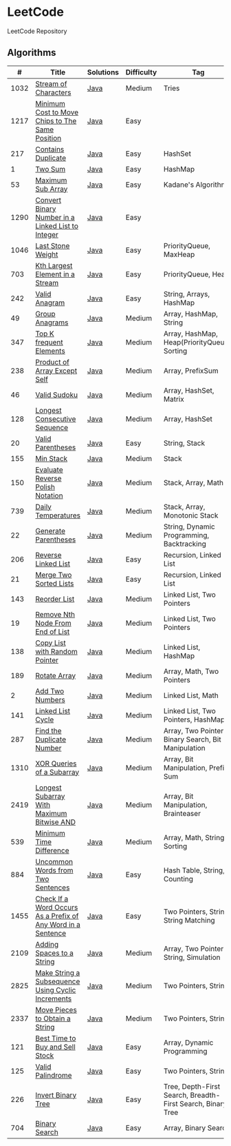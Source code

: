 # LeetCode
LeetCode Repository

## Algorithms

| #    | Title                                                                                                                                                       | Solutions                                                                                                  | Difficulty | Tag                                                         |
|------|-------------------------------------------------------------------------------------------------------------------------------------------------------------|------------------------------------------------------------------------------------------------------------|------------|-------------------------------------------------------------|
| 1032 | [Stream of Characters](https://leetcode.com/problems/stream-of-characters/)                                                                                 | [Java](../master/src/main/java/com/leetcode/problems/StreamOfCharacters.java)                              | Medium     | Tries                                                       |     
| 1217 | [Minimum Cost to Move Chips to The Same Position](https://leetcode.com/problems/minimum-cost-to-move-chips-to-the-same-position/)                           | [Java](../master/src/main/java/com/leetcode/problems/MinimumCostToMoveChipsToTheSamePosition.java)         | Easy       |                                                             |     
| 217  | [Contains Duplicate](https://leetcode.com/problems/contains-duplicate/)                                                                                     | [Java](../master/src/main/java/com/leetcode/problems/ContainsDuplicate.java)                               | Easy       | HashSet                                                     |     
| 1    | [Two Sum](https://leetcode.com/problems/two-sum/)                                                                                                           | [Java](../master/src/main/java/com/leetcode/problems/TwoSum.java)                                          | Easy       | HashMap                                                     |     
| 53   | [Maximum Sub Array](https://leetcode.com/problems/maximum-subarray/)                                                                                        | [Java](../master/src/main/java/com/leetcode/problems/MaximumSubArray.java)                                 | Easy       | Kadane's Algorithm                                          |     
| 1290 | [Convert Binary Number in a Linked List to Integer](https://leetcode.com/problems/convert-binary-number-in-a-linked-list-to-integer/)                       | [Java](../master/src/main/java/com/leetcode/problems/LinkedListBinaryNumberToInteger.java)                 | Easy       |                                                             |     
| 1046 | [Last Stone Weight](https://leetcode.com/problems/last-stone-weight/)                                                                                       | [Java](../master/src/main/java/com/leetcode/problems/LastStoneWeight.java)                                 | Easy       | PriorityQueue, MaxHeap                                      |
| 703  | [Kth Largest Element in a Stream](https://leetcode.com/problems/kth-largest-element-in-a-stream/)                                                           | [Java](../master/src/main/java/com/leetcode/problems/KthLargest.java)                                      | Easy       | PriorityQueue, Heap                                         |
| 242  | [Valid Anagram](https://leetcode.com/problems/valid-anagram/)                                                                                               | [Java](../master/src/main/java/com/leetcode/problems/ValidAnagram.java)                                    | Easy       | String, Arrays, HashMap                                     |
| 49   | [Group Anagrams](https://leetcode.com/problems/group-anagrams/)                                                                                             | [Java](../master/src/main/java/com/leetcode/problems/GroupAnagrams.java)                                   | Medium     | Array, HashMap, String                                      |
| 347  | [Top K frequent Elements](https://leetcode.com/problems/top-k-frequent-elements/)                                                                           | [Java](../master/src/main/java/com/leetcode/problems/TopKFrequentElements.java)                            | Medium     | Array, HashMap, Heap(PriorityQueue), Sorting                |
| 238  | [Product of Array Except Self](https://leetcode.com/problems/product-of-array-except-self/)                                                                 | [Java](../master/src/main/java/com/leetcode/problems/ProductOfArrayExceptSelf.java)                        | Medium     | Array, PrefixSum                                            |
| 46   | [Valid Sudoku](https://leetcode.com/problems/valid-sudoku/)                                                                                                 | [Java](../master/src/main/java/com/leetcode/problems/ValidSudoku.java)                                     | Medium     | Array, HashSet, Matrix                                      |
| 128  | [Longest Consecutive Sequence](https://leetcode.com/problems/longest-consecutive-sequence/)                                                                 | [Java](../master/src/main/java/com/leetcode/problems/LongestConsecutiveSequence.java)                      | Medium     | Array, HashSet                                              |
| 20   | [Valid Parentheses](https://leetcode.com/problems/valid-parentheses/)                                                                                       | [Java](../master/src/main/java/com/leetcode/problems/ValidParentheses.java)                                | Easy       | String, Stack                                               |
| 155  | [Min Stack](https://leetcode.com/problems/min-stack/)                                                                                                       | [Java](../master/src/main/java/com/leetcode/problems/MinStack.java)                                        | Medium     | Stack                                                       |
| 150  | [Evaluate Reverse Polish Notation](https://leetcode.com/problems/evaluate-reverse-polish-notation/)                                                         | [Java](../master/src/main/java/com/leetcode/problems/EvaluateReversePolishNotation.java)                   | Medium     | Stack, Array, Math                                          |
| 739  | [Daily Temperatures](https://leetcode.com/problems/daily-temperatures/)                                                                                     | [Java](../master/src/main/java/com/leetcode/problems/DailyTemperatures.java)                               | Medium     | Stack, Array, Monotonic Stack                               |
| 22   | [Generate Parentheses](https://leetcode.com/problems/generate-parentheses/)                                                                                 | [Java](../master/src/main/java/com/leetcode/problems/GenerateParentheses.java)                             | Medium     | String, Dynamic Programming, Backtracking                   |
| 206  | [Reverse Linked List](https://leetcode.com/problems/reverse-linked-list/)                                                                                   | [Java](../master/src/main/java/com/leetcode/problems/ReverseLinkedList.java)                               | Easy       | Recursion, Linked List                                      |
| 21   | [Merge Two Sorted Lists](https://leetcode.com/problems/merge-two-sorted-lists/)                                                                             | [Java](../master/src/main/java/com/leetcode/problems/MergeTwoSortedLists.java)                             | Easy       | Recursion, Linked List                                      |
| 143  | [Reorder List](https://leetcode.com/problems/reorder-list/)                                                                                                 | [Java](../master/src/main/java/com/leetcode/problems/ReorderList.java)                                     | Medium     | Linked List, Two Pointers                                   |
| 19   | [Remove Nth Node From End of List](https://leetcode.com/problems/remove-nth-node-from-end-of-list/)                                                         | [Java](../master/src/main/java/com/leetcode/problems/RemoveNthNodeFromEndOfList.java)                      | Medium     | Linked List, Two Pointers                                   |
| 138  | [Copy List with Random Pointer](https://leetcode.com/problems/copy-list-with-random-pointer/)                                                               | [Java](../master/src/main/java/com/leetcode/problems/CopyListWithRandomPointer.java)                       | Medium     | Linked List, HashMap                                        |
| 189  | [Rotate Array](https://leetcode.com/problems/rotate-array/)                                                                                                 | [Java](../master/src/main/java/com/leetcode/problems/RotateArray.java)                                     | Medium     | Array, Math, Two Pointers                                   |
| 2    | [Add Two Numbers](https://leetcode.com/problems/add-two-numbers/)                                                                                           | [Java](../master/src/main/java/com/leetcode/problems/AddTwoNumbers.java)                                   | Medium     | Linked List, Math                                           |
| 141  | [Linked List Cycle](https://leetcode.com/problems/linked-list-cycle/)                                                                                       | [Java](../master/src/main/java/com/leetcode/problems/LinkedListCycle.java)                                 | Medium     | Linked List, Two Pointers, HashMap                          |
| 287  | [Find the Duplicate Number](https://leetcode.com/problems/find-the-duplicate-number/)                                                                       | [Java](../master/src/main/java/com/leetcode/problems/FindTheDuplicateNumber.java)                          | Medium     | Array, Two Pointers, Binary Search, Bit Manipulation        |
| 1310 | [XOR Queries of a Subarray](https://leetcode.com/problems/xor-queries-of-a-subarray/)                                                                       | [Java](../master/src/main/java/com/leetcode/problems/XORQueriesOfASubarray.java)                           | Medium     | Array, Bit Manipulation, Prefix Sum                         |
| 2419 | [Longest Subarray With Maximum Bitwise AND](https://leetcode.com/problems/longest-subarray-with-maximum-bitwise-and/)                                       | [Java](../master/src/main/java/com/leetcode/problems/LongestSubarrayWithMaximumBitwiseAND.java)            | Medium     | Array, Bit Manipulation, Brainteaser                        |
| 539  | [Minimum Time Difference](https://leetcode.com/problems/minimum-time-difference/)                                                                           | [Java](../master/src/main/java/com/leetcode/problems/MinimumTimeDifference.java)                           | Medium     | Array, Math, String, Sorting                                |
| 884  | [Uncommon Words from Two Sentences](https://leetcode.com/problems/uncommon-words-from-two-sentences/)                                                       | [Java](../master/src/main/java/com/leetcode/problems/UncommonWordsFromTwoSentences.java)                   | Easy       | Hash Table, String, Counting                                |
| 1455 | [Check If a Word Occurs As a Prefix of Any Word in a Sentence](https://leetcode.com/problems/check-if-a-word-occurs-as-a-prefix-of-any-word-in-a-sentence/) | [Java](../master/src/main/java/com/leetcode/problems/CheckIfAWordOccursAsAPrefixOfAnyWordInASentence.java) | Easy       | Two Pointers, String, String Matching                       |
| 2109 | [Adding Spaces to a String](https://leetcode.com/problems/adding-spaces-to-a-string/)                                                                       | [Java](../master/src/main/java/com/leetcode/problems/AddingSpacesToAString.java)                           | Medium     | Array, Two Pointers, String, Simulation                     |
| 2825 | [Make String a Subsequence Using Cyclic Increments](https://leetcode.com/problems/make-string-a-subsequence-using-cyclic-increments/)                       | [Java](../master/src/main/java/com/leetcode/problems/MakeStringASubsequenceUsingCyclicIncrements.java)     | Medium     | Two Pointers, String                                        |
| 2337 | [Move Pieces to Obtain a String](https://leetcode.com/problems/move-pieces-to-obtain-a-string/)                                                             | [Java](../master/src/main/java/com/leetcode/problems/MovePiecesToObtainAString.java)                       | Medium     | Two Pointers, String                                        |
| 121  | [Best Time to Buy and Sell Stock](https://leetcode.com/problems/best-time-to-buy-and-sell-stock/)                                                           | [Java](../master/src/main/java/com/leetcode/problems/BestTimeToBuyAndSellStocks.java)                      | Easy       | Array, Dynamic Programming                                  |
| 125  | [Valid Palindrome](https://leetcode.com/problems/valid-palindrome/)                                                                                         | [Java](../master/src/main/java/com/leetcode/problems/ValidPalindrome.java)                                 | Easy       | Two Pointers, String                                        |
| 226  | [Invert Binary Tree](https://leetcode.com/problems/invert-binary-tree/)                                                                                     | [Java](../master/src/main/java/com/leetcode/problems/InvertBinaryTree.java)                                | Easy       | Tree, Depth-First Search, Breadth-First Search, Binary Tree |
| 704  | [Binary Search](https://leetcode.com/problems/binary-search/)                                                                                               | [Java](../master/src/main/java/com/leetcode/problems/BinarySearch.java)                                    | Easy       | Array, Binary Search                                        |
